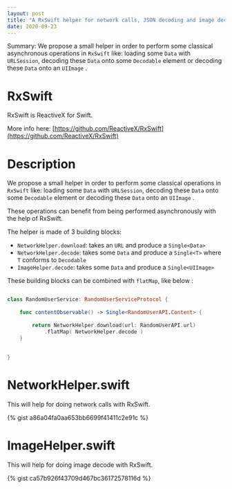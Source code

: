 ```yaml
---
layout: post
title: "A RxSwift helper for network calls, JSON decoding and image decoding"
date: 2020-09-23
---
```


Summary: We propose a small helper in order to perform some classical asynchronous operations in `RxSwift` like: loading some `Data` with `URLSession`, decoding these `Data` onto some `Decodable` element or decoding these `Data` onto an `UIImage` .

# RxSwift

RxSwift is ReactiveX for Swift.

More info here: [https://github.com/ReactiveX/RxSwift](https://github.com/ReactiveX/RxSwift)

# Description

We propose a small helper in order to perform some classical operations in `RxSwift` like: loading some `Data` with `URLSession`, decoding these `Data` onto some `Decodable` element or decoding these `Data` onto an `UIImage` .

These operations can benefit from being performed asynchronously with the help of RxSwift.

The helper is made of 3 building blocks:

- `NetworkHelper.download`: takes an `URL` and produce a `Single<Data>`
- `NetworkHelper.decode`: takes some `Data` and produce a `Single<T>` where `T` conforms to `Decodable`
- `ImageHelper.decode`: takes some `Data` and produce a `Single<UIImage>`

These building blocks can be combined with `flatMap`, like below :

```swift

class RandomUserService: RandomUserServiceProtocol {
    
    func contentObservable() -> Single<RandomUserAPI.Content> {
        
        return NetworkHelper.download(url: RandomUserAPI.url)
            .flatMap( NetworkHelper.decode )
    }
    
    
}

```



# NetworkHelper.swift

This will help for doing network calls with RxSwift.

{% gist a86a04fa0aa653bb6699f41411c2e91c %}

# ImageHelper.swift

This will help for doing image decode with RxSwift.

{% gist ca57b926f43709d467bc36172578116d %}



